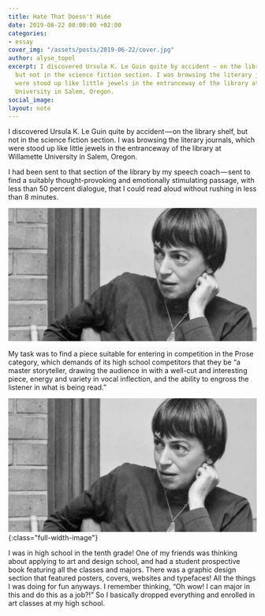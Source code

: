 ```yaml
---
title: Hate That Doesn't Hide
date: 2019-06-22 00:00:00 +02:00
categories:
- essay
cover_img: "/assets/posts/2019-06-22/cover.jpg"
author: alyse_topel
excerpt: I discovered Ursula K. Le Guin quite by accident — on the library shelf,
  but not in the science fiction section. I was browsing the literary journals, which
  were stood up like little jewels in the entranceway of the library at Willamette
  University in Salem, Oregon.
social_image: 
layout: note
---
```


I discovered Ursula K. Le Guin quite by accident — on the library shelf, but not in the science fiction section. I was browsing the literary journals, which were stood up like little jewels in the entranceway of the library at Willamette University in Salem, Oregon.

I had been sent to that section of the library by my speech coach — sent to find a suitably thought-provoking and emotionally stimulating passage, with less than 50 percent dialogue, that I could read aloud without rushing in less than 8 minutes.

![Ursula K. le Guin](/assets/posts/2019-06-11/le-guin.jpg)

My task was to find a piece suitable for entering in competition in the Prose category, which demands of its high school competitors that they be “a master storyteller, drawing the audience in with a well-cut and interesting piece, energy and variety in vocal inflection, and the ability to engross the listener in what is being read.”

![Ursula K. le Guin](/assets/posts/2019-06-11/le-guin.jpg){:class="full-width-image"}

I was in high school in the tenth grade! One of my friends was thinking about applying to art and design school, and had a student prospective book featuring all the classes and majors. There was a graphic design section that featured posters, covers, websites and typefaces! All the things I was doing for fun anyways. I remember thinking, “Oh wow! I can major in this and do this as a job?!” So I basically dropped everything and enrolled in art classes at my high school.
